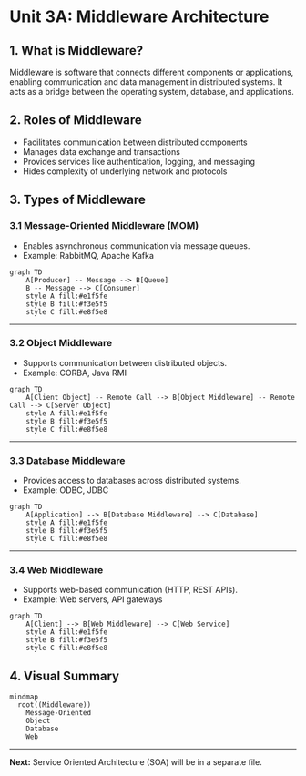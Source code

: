 # Unit 3A: Middleware Architecture

## 1. What is Middleware?
Middleware is software that connects different components or applications, enabling communication and data management in distributed systems. It acts as a bridge between the operating system, database, and applications.

## 2. Roles of Middleware
- Facilitates communication between distributed components
- Manages data exchange and transactions
- Provides services like authentication, logging, and messaging
- Hides complexity of underlying network and protocols

## 3. Types of Middleware

### 3.1 Message-Oriented Middleware (MOM)
- Enables asynchronous communication via message queues.
- Example: RabbitMQ, Apache Kafka

```mermaid
graph TD
    A[Producer] -- Message --> B[Queue]
    B -- Message --> C[Consumer]
    style A fill:#e1f5fe
    style B fill:#f3e5f5
    style C fill:#e8f5e8
```

---

### 3.2 Object Middleware
- Supports communication between distributed objects.
- Example: CORBA, Java RMI

```mermaid
graph TD
    A[Client Object] -- Remote Call --> B[Object Middleware] -- Remote Call --> C[Server Object]
    style A fill:#e1f5fe
    style B fill:#f3e5f5
    style C fill:#e8f5e8
```

---

### 3.3 Database Middleware
- Provides access to databases across distributed systems.
- Example: ODBC, JDBC

```mermaid
graph TD
    A[Application] --> B[Database Middleware] --> C[Database]
    style A fill:#e1f5fe
    style B fill:#f3e5f5
    style C fill:#e8f5e8
```

---

### 3.4 Web Middleware
- Supports web-based communication (HTTP, REST APIs).
- Example: Web servers, API gateways

```mermaid
graph TD
    A[Client] --> B[Web Middleware] --> C[Web Service]
    style A fill:#e1f5fe
    style B fill:#f3e5f5
    style C fill:#e8f5e8
```

## 4. Visual Summary

```mermaid
mindmap
  root((Middleware))
    Message-Oriented
    Object
    Database
    Web
```

---

**Next:** Service Oriented Architecture (SOA) will be in a separate file. 